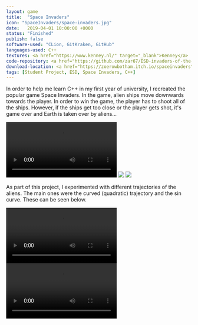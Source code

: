 ```yaml
---
layout: game
title:  "Space Invaders"
icon: "SpaceInvaders/space-invaders.jpg"
date:   2019-04-01 10:00:00 +0000
status: "Finished"
publish: false
software-used: "CLion, GitKraken, GitHub"
languages-used: C++
textures: <a href="https://www.kenney.nl/" target="_blank">Kenney</a>
code-repository: <a href="https://github.com/zar67/ESD-invaders-of-the-earth" target="_blank">GitHub</a>
download-location: <a href="https://zoerowbotham.itch.io/spaceinvaders" target="_blank">zoerowbotham.itch.io</a>
tags: [Student Project, ESD, Space Invaders, C++]
---
```


In order to help me learn C++ in my first year of university, I recreated the popular game Space Invaders. In the game, alien ships move downwards towards the player. In order to win the game, the player has to shoot all of the ships. However, if the ships get too close or the player gets shot, it's game over and Earth is taken over by aliens...

<video controls>
  <source src="{{ site.baseurl }}/assets/SpaceInvaders/space-invaders-normal.mp4" type="video/mp4">
</video>

<img src="{{ site.baseurl }}/assets/SpaceInvaders/space-invaders-normal.jpg"/>
<img src="{{ site.baseurl }}/assets/SpaceInvaders/space-invaders-lost.jpg"/>

As part of this project, I experimented with different trajectories of the aliens. The main ones were the curved (quadratic) trajectory and the sin curve. These can be seen below.

<video controls>
  <source src="{{ site.baseurl }}/assets/SpaceInvaders/space-invaders-quadratic-movement.mp4" type="video/mp4">
</video>

<video controls>
  <source src="{{ site.baseurl }}/assets/SpaceInvaders/space-invaders-sine-movement.mp4" type="video/mp4">
</video>